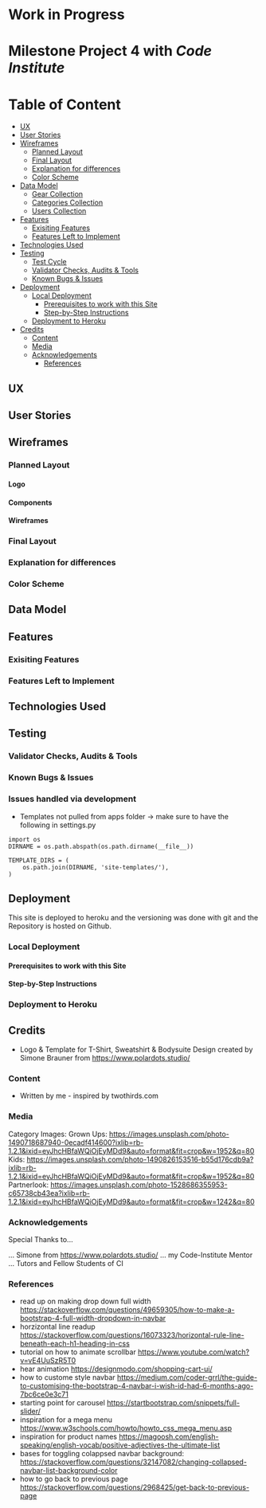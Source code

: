 # Work in Progress

# Milestone Project 4 with *Code Institute*


# Table of Content

  * [UX](#ux)
  * [User Stories](#user-stories)
  * [Wireframes](#wireframes)
    + [Planned Layout](#planned-layout)
    + [Final Layout](#final-layout)
    + [Explanation for differences](#explanation-for-differences)
    + [Color Scheme](#color-scheme)
  * [Data Model](#data-model)
    + [Gear Collection](#gear-collection)
    + [Categories Collection](#categories-collection)
    + [Users Collection](#users-collection)
  * [Features](#features)
    + [Exisiting Features](#exisiting-features)
    + [Features Left to Implement](#features-left-to-implement)
  * [Technologies Used](#technologies-used)
  * [Testing](#testing)
    + [Test Cycle](#test-cycle)
    + [Validator Checks, Audits & Tools](#validator-checks--audits---tools)
    + [Known Bugs & Issues](#known-bugs---issues)
  * [Deployment](#deployment)
    + [Local Deployment](#local-deployment)
      - [Prerequisites to work with this Site](#prerequisites-to-work-with-this-site)
      - [Step-by-Step Instructions](#step-by-step-instructions)
    + [Deployment to Heroku](#deployment-to-heroku)
  * [Credits](#credits)
    + [Content](#content)
    + [Media](#media)
    + [Acknowledgements](#acknowledgements)
      - [References](#references)

## UX


## User Stories

## Wireframes

### Planned Layout

#### Logo


#### Components


#### Wireframes


### Final Layout




### Explanation for differences


### Color Scheme


## Data Model
 

## Features


### Exisiting Features



### Features Left to Implement


## Technologies Used

## Testing

### Validator Checks, Audits & Tools

### Known Bugs & Issues

### Issues handled via development

- Templates not pulled from apps folder
-> make sure to have the following in settings.py
```
import os
DIRNAME = os.path.abspath(os.path.dirname(__file__))

TEMPLATE_DIRS = (
    os.path.join(DIRNAME, 'site-templates/'),
)
```

## Deployment

This site is deployed to heroku and the versioning was done with git and the Repository is hosted on Github.

### Local Deployment

#### Prerequisites to work with this Site


#### Step-by-Step Instructions



### Deployment to Heroku

## Credits

- Logo & Template for T-Shirt, Sweatshirt & Bodysuite Design created by Simone Brauner from https://www.polardots.studio/

### Content

- Written by me - inspired by twothirds.com

### Media

Category Images: 
Grown Ups: https://images.unsplash.com/photo-1490718687940-0ecadf414600?ixlib=rb-1.2.1&ixid=eyJhcHBfaWQiOjEyMDd9&auto=format&fit=crop&w=1952&q=80
Kids: https://images.unsplash.com/photo-1490826153516-b55d176cdb9a?ixlib=rb-1.2.1&ixid=eyJhcHBfaWQiOjEyMDd9&auto=format&fit=crop&w=1952&q=80
Partnerlook: https://images.unsplash.com/photo-1528686355953-c65738cb43ea?ixlib=rb-1.2.1&ixid=eyJhcHBfaWQiOjEyMDd9&auto=format&fit=crop&w=1242&q=80

### Acknowledgements

Special Thanks to...

... Simone from https://www.polardots.studio/
... my Code-Institute Mentor
... Tutors and Fellow Students of CI 

### References 
* read up on making drop down full width https://stackoverflow.com/questions/49659305/how-to-make-a-bootstrap-4-full-width-dropdown-in-navbar
* horzizontal line readup https://stackoverflow.com/questions/16073323/horizontal-rule-line-beneath-each-h1-heading-in-css
* tutorial on how to animate scrollbar https://www.youtube.com/watch?v=vE4UuSzR5T0
* hear animation https://designmodo.com/shopping-cart-ui/
* how to custome style navbar https://medium.com/coder-grrl/the-guide-to-customising-the-bootstrap-4-navbar-i-wish-id-had-6-months-ago-7bc6ce0e3c71
* starting point for carousel https://startbootstrap.com/snippets/full-slider/
* inspiration for a mega menu https://www.w3schools.com/howto/howto_css_mega_menu.asp
* inspiration for product names https://magoosh.com/english-speaking/english-vocab/positive-adjectives-the-ultimate-list
* bases for toggling colappsed navbar background: https://stackoverflow.com/questions/32147082/changing-collapsed-navbar-list-background-color
* how to go back to previous page https://stackoverflow.com/questions/2968425/get-back-to-previous-page
